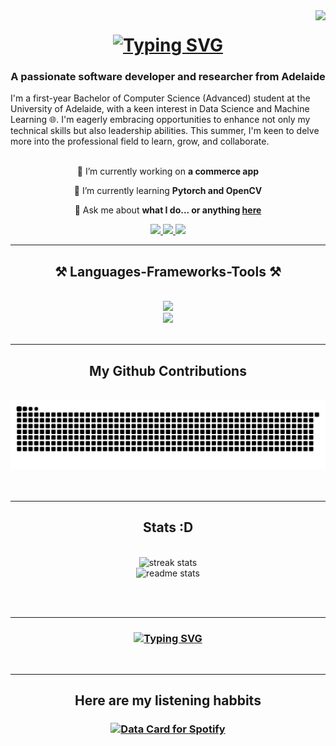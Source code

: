 <img align="right" src="https://img.shields.io/endpoint?url=https%3A%2F%2Fhits.dwyl.com%2Fkhanhgn%2Fkhanhgn.json%3Fcolor%3Dblue"/>

<h1 align="center">
   <a href="https://git.io/typing-svg"><img src="https://readme-typing-svg.demolab.com?font=Fira+Code&size=40&duration=3000&pause=300&color=000000&center=true&vCenter=true&width=435&lines=Hi+%F0%9F%91%8B;My+name+is+Khanh" alt="Typing SVG" /></a> 
</h1>
<h3 align="center">A passionate software developer and researcher from Adelaide</h3>
I'm a first-year Bachelor of Computer Science (Advanced) student at the University of Adelaide, with a keen interest in Data Science and Machine Learning 🌐. I'm eagerly embracing opportunities to enhance not only my technical skills but also leadership abilities. This summer, I'm keen to delve more into the professional field to learn, grow, and collaborate.

<br/>
<br/>
<div align="center">
 
 🔭 I’m currently working on **a commerce app**
 
 🌱 I’m currently learning **Pytorch and OpenCV**

 💬 Ask me about **what I do... or anything [here](https://github.com/khanhgn/khanhg/issues)**

 
 </div>
 
<div align="center"> 
  <a href="mailto:khanhgn.au@gmail.com">
    <img src="https://img.shields.io/badge/Gmail-333333?style=for-the-badge&logo=gmail&logoColor=red" />
  </a>
  <a href="https://www.linkedin.com/in/khanh-nguyen-58445a261/" target="_blank">
    <img src="https://img.shields.io/badge/LinkedIn-0077B5?style=for-the-badge&logo=linkedin&logoColor=white" target="_blank" />
  </a>
  <a href="https://github.com/khanhgn" target="_blank">
     <img src="https://img.shields.io/badge/Portfolio-FF5722?style=for-the-badge&logo=todoist&logoColor=white" target="_blank" /> <!-- sqlite, safari, google-chrome are other good icon options -->
  </a>
</div>

<hr/>
 
<h2 align="center">⚒️ Languages-Frameworks-Tools ⚒️</h2>
<br/>
<div align="center">
    <img src="https://skillicons.dev/icons?i=nodejs,github,python,javascript,typescript,express,firebase,mongodb,c,java" /><br>
    <img src="https://skillicons.dev/icons?i=react,r,bootstrap,mui,mysql,flask,html,css,vscode,figma,git" />
</div>

<br/>
<hr/>

<div align="center">
  <h2>My Github Contributions</h2>
  <br>
   <img alt="contribution graph" src="https://github.com/khanhgn/khanhgn/blob/output/github-contribution-grid-snake.svg"/>
  <br/><br/><br/>
</div>

<hr/>

<h2 align="center">Stats :D</h2>
<br>
<div align=center>
  <img width=390 src="https://github-readme-stats.vercel.app/api/top-langs/?username=khanhgn&layout=compact" alt="streak stats"/>
   <br>
     <img width=430 src="https://streak-stats.demolab.com/?user=khanhgn" alt="readme stats" />

</div>


<br/><br/>
<hr/>

<h3 align="center">
 <a href="https://git.io/typing-svg"><img src="https://readme-typing-svg.herokuapp.com?font=Fira+Code&size=30&duration=3000&pause=1000&color=000000&center=true&vCenter=true&width=800&lines=Thanks+for+visiting!;Shoot+me+a+message+on+Linkedin!;Let's+collab!" alt="Typing SVG" /></a> 
</h3>

<br/>

<hr/>
<h2 align="center">Here are my listening habbits</h3>
<h3 align="center">
<a href="https://data-card-for-spotify.herokuapp.com/card?user_id=a16sxvxovnkxicp34que0xqsa">
  <img src="https://data-card-for-spotify.herokuapp.com/api/card?user_id=a16sxvxovnkxicp34que0xqsa" alt="Data Card for Spotify">
</a>
</h3>

